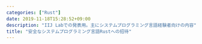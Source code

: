 ```yaml
---
categories: ["Rust"]
date: 2019-11-18T15:28:52+09:00
description: "IIJ Labでの発表用。主にシステムプログラミング言語経験者向けの内容"
title: "安全なシステムプログラミング言語Rustへの招待"
---
```

<section data-markdown
    data-separator="\n===\n"
    data-vertical="\n---\n"
    data-notes="^Note:">
<script type="text/template">
# 安全なシステムプログラミング言語Rustへの招待
----------------------
[IIJ Labセミナー](https://iijlab-seminars.connpass.com/event/152079/)

<!-- .slide: class="center" -->
===
# About Me
---------
![κeenのアイコン](/images/kappa.png) <!-- .element: style="position:absolute;right:0;z-index:-1" width="20%" -->

 * κeen
 * [@blackenedgold](https://twitter.com/blackenedgold)
 * Github: [KeenS](https://github.com/KeenS)
 * GitLab: [blackenedgold](https://gitlab.com/blackenedgold)
 * [Idein Inc.](https://idein.jp/)のエンジニア
  + 2年半くらい仕事でRustを書いている
 * Lisp, ML, Rust, Shell Scriptあたりを書きます
 * [実践Rust入門](https://gihyo.jp/book/2019/978-4-297-10559-4)の共著者

===
# Rustって言語があるよ
---------------------

* システムプログラミング言語
* 2015年に1.0.0がリリース
 + リリース前に破壊的変更しまくったので1.0以降はかなり安定してる
 + 0.x時代はもちろんのこと、1.0-alphaのあとに1.0-alpha2が出たりもした
* 6週間毎にコンパイラのリリースで、今は1.39.0
* C++03, C++11 みたいなノリでRust 2015とRust 2018の2つの仕様がある
  + コンパイラはずっと両方サポート

===

# 事例
------

* [firecracker](https://github.com/firecracker-microvm/firecracker): AWS Lambdaのセキュアコンテナ
* [Magick Pocket](https://www.wired.com/2016/03/epic-story-dropboxs-exodus-amazon-cloud-empire/): DropBoxのストレージマネージャ。
* [Server](https://servo.org/): Mozillaの新ブラウザエンジンの実験プロジェクト。一部の成果がFirefoxに反映されている。
* [Redox](https://redox-os.org/): OS
* [TiKV](https://github.com/tikv/tikv): KVS


===
# システムプログラミング言語っぽさ
-------------------------------

* ランタイムレス
  + でもメモリは自動管理
* Cと相互に連携できる
  + C FFIだけでなくCからRustも呼べる
* それっぽいプロジェクトもいくつか
  + [libpnet](https://github.com/libpnet/libpnet): 生パケット扱うライブラリ
  + [awesome-embedded-rust](https://github.com/rust-embedded/awesome-embedded-rust): 組み込み系のキュレーション
  + [tokio](https://tokio.rs/): 非同期イベントループのライブラリ

===
# メモリ配置
------------

この構造体のサイズは？

[run](https://play.rust-lang.org/?version=stable&mode=debug&edition=2018&gist=fd32ac47011842c8f12c0fc1425131c1)


```rust
use std::mem;

struct Hoge {
    c1: u8,
    i2: u32,
    c2: u8,
}

println!("{}", mem::size_of::<Hoge>());
```


===
# メモリ配置
------------

デフォルトでサイズが最小になるように詰める

```console
+----+----+----+---------+
| c1 | c1 |\\\\|   i2    |
+----+----+----+---------+
```

===
# メモリ配置
------------

この構造体のサイズは？

[run](https://play.rust-lang.org/?version=stable&mode=debug&edition=2018&gist=d4290de0065ba2951a486676fafe2ecf)

```rust
use std::mem;

#[repr(C)]
struct Hoge {
    c1: u8,
    i2: u32,
    c2: u8,
}

println!("{}", mem::size_of::<Hoge>());
```


===
# メモリ配置
------------

`repr(C)` をつけると見慣れたメモリ配置になる

```console
+----+----+---------+----+----+
| c1 |\\\\|   i2    | c1 |\\\\|
+----+----+---------+----+----+
```

===

<blockquote class="twitter-tweet" data-conversation="none" data-dnt="true"><p lang="ja" dir="ltr">構造体をそのままchar*にキャストしてsocketに突っ込むことで通信ができるという幻想こそがC支持者の心の拠り所なわけで、その間違った考えにのっとるなら48bit整数とかが欲しくなるのはそこまで不自然な話ではないと思う。</p>&mdash; 7594591200220899443 (@shyouhei) <a href="https://twitter.com/shyouhei/status/1174519106864697344?ref_src=twsrc%5Etfw">September 19, 2019</a></blockquote>

===

# 普通のRust
------------

* 便利なイテレータ
* 素数最初の25個を列挙

[run](https://is.gd/Hh0H42)
[asm](https://godbolt.org/z/JC-DRx)


```rust
fn main() {
    (2..)
        .filter(|&n| (2..n).all(|i| n % i != 0))
        .take(25)
        .for_each(|n| println!("{}", n))
}
```


===
# 普通のRust
------------

* トレイト便利
  + C++のconcept相当らしい
* ポリモーフィズムは大抵トレイト経由で実現
  + 静的ディスパッチ
  + 演算子のオーバーローオ
  + 動的ディスパッチ
* メタプログラミングでいくつかのトレイトは自動で実装できる

===
# 普通のRust
------------
トレイト

[run](https://play.rust-lang.org/?version=stable&mode=debug&edition=2015&gist=e9ba56aa24da63eed8eb3787f2b10ac5)

```rust
// `derive(トレイト)` アトリビュートをつけると
// 自動でトレイトを実装してくれる
#[derive(Debug, Clone, PartialEq, Eq)]
struct Cartesian(f64, f64);
#[derive(Debug, Clone, PartialEq, Eq)]
struct Polar(f64, 664);

// トレイトを定義
trait ToCartesian {
    fn to_cartesian(self) -> Cartesian;
}

それぞれの型に実装
impl ToCartesian for Cartesian {
    fn to_cartesian(self) -> Cartesian {
        self
    }
}

impl ToCartesian for Polar {
    fn to_cartesian(self) -> Cartesian {
        Cartesian(self.0 * self.1.cos(), self.0 * self.sin)
    }
}

// ToCartesianを実装している型のみ渡せる
fn print_point<P: ToCartesian>(p: P) {
    let p = p.to_cartesian();
    println!("({}, {})", p.0, p.1);
}

fn main() {
    let p = Polar(1.0, 0);
    // Debugをderiveしたので印字できる
    println!("{:?}", p);
    // PartialEqをderiveしたので比較できる
    p == p;
    // ToCartesianを実装したので `print_point` に渡せる
    print_point(p)
}
```


===
# 普通のRust
------------

* 割と型検査で事前に不正なコードを弾く
* テンプレートと違ってジェネリクス定義時点で型が合ってないとコンパイルできない
  + 以下のコードはこれを書いた時点でコンパイルエラー

```
fn print_point<P>(p: P) {
    let p = p.to_cartesian();
    println!("({}, {})", p.0, p.1);
}
```


===
# 普通のRust
------------

* 便利な `enum` (代数的データ型)
* [`Ordering`](https://doc.rust-lang.org/std/cmp/enum.Ordering.html) も便利
* `impl` ブロックでデータ型にメソッドを生やせる


[run](https://is.gd/Cpgdpo)


```rust
enum Color {
    Red,
    Black,
}

enum Tree<T> {
    Leaf,
    Node {
        color: Color,
        l: Box<Tree<T>>,
        v: T,
        r: Box<Tree<T>>,
    },
}

use std::cmp::Ordering;

impl<T: Ord> Tree<T> {
    fn is_member(&self, t: &T) -> bool {
        use Tree::*;
        match self {
            Leaf => false,
            Node { l, v, r, .. } => match t.cmp(v) {
                Ordering::Less => l.is_member(t),
                Ordering::Equal => true,
                Ordering::Greater => r.is_member(t),
            },
        }
    }
}
```


===
# 普通のRust
------------

* [`Result`](https://doc.rust-lang.org/std/result/enum.Result.html) 型とパターンマッチはエラーハンドリングに便利
  + Rustに例外はない。
* 「例外が上がる」という概念ではなくてデータ型という第一級の値で表現することで扱いやすさが向上
  + メソッドを生やしたりできる


```
use std::io::{self, Write};
use std::fs::File;

fn write_string(filename: &str, content: &str) -> io::Result<()> {
    let mut file = match File::create(filename) {
        Ok(file) => file,
        Err(e) => {
            eprintln!("an error occured when opening file: {}", e);
            return
        }
    };
    match file.write_all(&content.as_bytes())? {
        Ok(file) => (),
        Err(e) => {
            eprintln!("an error occured when writing to file: {}", e);
            return
        }
    }
    Ok(())
}
```

===
# 普通のRust
------------

* 早期リターンする記法もある
  * `Result` (または`Option`) 型に `?` 演算子でエラーなら関数から返る

```
use std::io::{self, Write};
use std::fs::File;

fn write_string(filename: &str, content: &str) -> io::Result<()> {
    let mut file = File::create(filename)?;
    file.write_all(&content.as_bytes())?;
    Ok(())
}
```


===
# 普通のRust
------------

* UNIX APIの便利ラッパー
* パターンマッチに便利な仕組み

```rust
use nix::unistd::{fork, ForkResult};

fn main() {
    match fork() {
       Ok(ForkResult::Parent { child, .. }) => {
           println!("Continuing execution in parent process, new child has pid: {}", child);
       }
       Ok(ForkResult::Child) => println!("I'm a new child process"),
       Err(_) => println!("Fork failed"),
    }
}
```

===
# 普通のRust
------------

* Cargo
  + 便利なビルドツール/パッケージマネージャ
  + プラグインの仕組みもある
  + 今回は `cargo-edit` を使ってる (`cargo install cargo-edit` で入る)

```console
$ cargo new fork-example
$ cargo add nix
$ cd fork_example
$ edit src/main.rs
$ cargo run
```

===
# Why Rust (over C/C++)?
------------------------

* 安全
  + セキュリティ的な嬉しさ
  + 開発面での余計なデバッグの不要
* 生産性が高い
  + 便利な機能があることと低レイヤが扱えることは両立する
  + 例えば最近入った `async` / `await` はOSがなくても動く
* Cargo(ビルドツール) + crates.io(パッケージレジストリ)が便利
* 活発なコミュニティ

===
# 速度と機能の話
--------------

* [Why is Rust slightly slower than C?](https://github.com/ixy-languages/ixy-languages/blob/master/Rust-vs-C-performance.md)
  + ネットワークドライバを各言語で実装してみる実験
* RustはCより少しだけ遅い。でもIPCはRustの方が断然いい。
* → CはCPUを使ってる気になってるけど使いきれてないのでは？
* → CPUも進化してるんだから言語も進化しましょう

===
# Rustの安全性について
-----------------------------
安全 ≒ 未定義動作を踏まない

* NULL Pointerはない。
  + 令和にもなってセグフォのデバッグはしたくない
* use after freeができない
* 配列の範囲外アクセスが検査される
* データ競合(data race)が起きない
  + ≒ 多数のスレッドから1つのデータに同時にアクセスできない
* 競合状態(race condition) は防げないので注意
  + デッドロックとか

===
# 範囲外アクセス
----------------

* (他の安全性とは違って)範囲外アクセスは実行時に検査される
  + 範囲外アクセスを静的に弾くのはかなり難しいことが知られている


```rust
let v = vec![1, 2, 3];
// コンパイルは通るけど実行時にパニック
v[3]
```

```console
thread 'main' panicked at 'index out of bounds: the len is 3 but the index is 3', /rustc/4560ea788cb760f0a34127156c78e2552949f734/src/libcore/slice/mod.rs:2717:10
note: run with `RUST_BACKTRACE=1` environment variable to display a backtrace.
```

===
# 範囲外アクセス
----------------

* ただし固定長配列に定数でアクセスする場合はコンパイルエラーにしてくれる

```rust
let v = [1, 2, 3];
// コンパイルエラー
v[3]
```

```console
error: index out of bounds: the len is 3 but the index is 3
 --&gt; src/main.rs:5:1
  |
5 | v[3];
  | ^^^^
  |
  = note: `#[deny(const_err)]` on by default
```


===
# 所有権
--------

* 値にはライフタイムがある

```rust

{
  let data = Data::new();
  // `data` のライフタイムはこのスコープ
} // ← ここで `data` がfreeされる
// ここでは `data` にアクセスできない
```

===
# 所有権
--------

* 所有権は移動する

```rust

let data = Data::new();
// ここで `data` の所有権が `tmp` に移る
let tmp = data;
// 以降 `data` にアクセスするとコンパイルエラー
// tmpが死ぬと `data` はfreeされる
```

===
# 所有権
--------

* 関数に渡しても移動する

```rust
fn take_data(_: Data) {}


let data = Data::new();

take_data(data);

// 以降 `data` にアクセスするとコンパイルエラー
// take_data(data);
```

===
# 所有権
--------

* 関数に渡しても移動する
* …えっ

===
# 借用
--------

* データを一時的に「貸す」こともできる
* `&` で参照を取ると貸すことになる

```rust
fn borrow_data(_: &Data) {}

let data = Data::new();

// 貸す
borrow_data(&data);

// 返してもらったらまた使える
borrow_data(&data);
```

===
# 借用
--------

* `&` で参照を取ると貸すことになる
* 参照はポインタの意味もあるけど普段はあんまりポインタとしては意識してない
  + カジュアルに構造体の値渡しをする
  + 「借用するかどうか」で使い分ける
  + 所有するポインタ (`Box`) もあるけどたまにしか使わない

===
# 借用とライフタイム
-------------------

* 借りたデータを元のデータより長く生かせない
  + 要するにdangling pointer禁止
* 長く生かそうとするとコンパイルエラー


```rust
// このコードはコンパイルエラー
fn new_data() -> &Data {
    let data = Data::new();
    &data
    // data はここで死ぬので関数から返せない
}
```

===
# 借用と変更
-------------------

* 以下の関数の返り値は？

```C
int
func(int *a, int *b)
{
  *a = 0;
  *b = 1;
  return *a;
}
```


===
# 借用と変更
-------------------

* 以下の関数の返り値は？
  + `&mut` は可変ら参照を表わす
  + Cでいう普通の `&`

```rust
fn func(a: &mut i32, b: &mut i32) -> i32 {
    *a = 0;
    *b = 1;
    *a
}
```

===
# 借用と変更
-------------------

* Rustでは1つの変数の可変な参照を複数作れない
  + 以下はコンパイルエラー
  ```
  let mut a = 1;
  func(&mut a, &mut a)
  ```
  + Rustの `memcpy` は簡単になる
* RustはPointer Aliasの制約が強い
  + → 挙動が分かりやすい
  + → コンパイラが最適化しやすい
* 不変な借用があるときに可変な参照も作れない
  + 要するにコンパイル時 Read-Write Lock

===
# 借用と変更
-------------------

* 不変な借用があるときに可変な参照も作れない

[run](https://play.rust-lang.org/?version=stable&mode=debug&edition=2015&gist=2d2d3e2fbb67247147ef1cbde75fcbbc)


```rust
let v = vec![1, 2, 3];
for e in &v {
    v.push(*e);
}
```

```console
error[E0596]: cannot borrow `v` as mutable, as it is not declared as mutable
 --&gt; src/main.rs:4:9
  |
2 |     let v = vec![1, 2, 3];
  |         - help: consider changing this to be mutable: `mut v`
3 |     for e in &v {
4 |         v.push(*e);
  |         ^ cannot borrow as mutable
```


===
# Nullableな値
---------------

* 全てのポインタがNullableなのは酷いけどNullがないのも不便な気がする
  + findして結果がなかったらNullを返したい
* ポインタとは関係なくNullableであることを表わすデータ型を用意して解決
  + `i32` とかもnullableにできる
  + メソッドを生やせる
* [Option](https://doc.rust-lang.org/std/option/enum.Option.html)
* `Option<Pointer>` は最適化でただのポインタになる

```rust
pub enum Option<T> {
  None,
  Some(T),
}
```


===
# 所有権の例外
--------------

* `i32` とか小さい型をいちいち貸し借りしたくない
  - 湯水のごとくじゃぶじゃぶ使いたい
* そういう型は無制限に使える仕組みがある
* [`Copy`](https://doc.rust-lang.org/std/marker/trait.Copy.html)トレイトを実装した型は勝手にコピーしてくれる
  + よくRustで所有権を試そうとしてる人がはまりがち

```rust
fn take_i32(_: i32) {}
let a = 1;
take_i32(a);
// 何度でも呼べる
take_i32(a);
take_i32(a);
```


===
# 所有権とか
---------------------------

* 正直スライドだけでは伝えきれない
* 理解しようとすると[公式ドキュメント](https://doc.rust-jp.rs/book/second-edition/ch04-00-understanding-ownership.html)を読むのがよい
  + あとは手を動かさないと分からない。
* 雑にまとめると
  + データには所有者がいる
  + ポインタは実体があると保証できる範囲でしか作れない
    - NULL poinerやdangling pointerは存在しない
  + Writeは排他

===
# 所有権とか
---------------------------

* 結構アプリケーションの設計に関わってくる
  + 雑な設計だとすぐに破綻する
  + それゆえ難しいといわれがち
* 所有者を意識すると綺麗になりがち
  + 長寿のデータ型に持たせる
    - `App` とか `Config` とか
  + データ構造は所有者になりがち
    - `HashMap` とか
  + 処理のフローを考えると余計なコピーを省ける
    - HTTPの場合は `Request` の生存期間で十分だったり

===
# 所有権小話1
-------------

* `HashMap` はデータを所有するので `get` / `get_mut` だとデータを借りることしかできない
  + 取り出したいのが不変の参照か可変の参照かでメソッドが分かれてるのが普通
* データを取り出したいときは `remove` を使う

[run](https://play.rust-lang.org/?version=stable&mode=debug&edition=2018&gist=c633e1e2a6935a12238795f68c22b156)


```rust
use std::collections::HashMap;
let mut map = vec![
    (1, "one".to_string()),
    (2, "two".into()),
    (3, "three".into()),
]
.into_iter()
.collect::<HashMap<_, _>>();

match map.remove(&3) {
    None => println!("no data"),
    Some(data) => println!("got data: {}", data),
}
```


===
# 所有権小話2
-------------

* Rustにリソースを開放するAPIはない
  + `File` の `open` はあるけど `close` はない
  + `Lock` の `lock` はあるけど `free` はない
* RAIIで管理されるのでデータの `free` のときに一緒に開放される

[run](https://is.gd/KKm9Vb)

```run
use std::io::{self, Write};
use std::fs::File;

fn write_string(filename: &str, content: &str) -> io::Result<()> {
    // Fileをwriteモードでopen
    let mut file = File::create(filename)?;
    file.write_all(&content.as_bytes())?;
    Ok(())
    // fileがスコープを抜けるときに自動でcloseされる
}
```


===
# Rustの進歩
------------

* Rustは問題がある「かもしれない」コードを弾く
  + 不思議な力で安全になる訳ではなくて、養成ギプス的にユーザに安全なコードを書かせる
* 安全にはなるが窮屈
  + 極端な話、全てのコードを弾けば実行時エラーは出ない
* Rustの進歩でコンパイルが通る範囲もちょっとづつ広がっている

===
# Rustの進歩
------------

* 昔は以下のコードがコンパイルできなかった
  - 昔 = 1年前
* 最近は制御フローまで見て問題なければコンパイルを通す

[run](https://is.gd/ALWpec)


```rust
use std::collections::HashMap;
fn insert_or_update(map: &mut HashMap<i32, i32>, key: i32, value: i32)  {
    // get_mutで可変の参照
    match map.get_mut(&key) {
        Some(v) => *v = value,
        None => {
          // その参照が生きている間に更新
          map.insert(key, value);
        },
    }
}
```


===
# 所有権をopt out
----------------

* 所有権は便利だけどそれだと書けないデータ構造が発生する
  + グラフとか
* そういう場合に実行時に所有権/ミュータビリティ検査をするAPIがある
  + [`Rc`](https://doc.rust-lang.org/std/rc/struct.Rc.html) (参照カウント) … 複数人でデータを共有できる [doc](https://doc.rust-jp.rs/book/second-edition/ch15-04-rc.html)
  + [`RefCell`](https://doc.rust-lang.org/std/cell/struct.RefCell.html) … 実行時に借用検査をする [doc](https://doc.rust-jp.rs/book/second-edition/ch15-05-interior-mutability.html)

===
# 所有権をopt out
----------------

* Rustだけど「何でもあり」にできてしまう例

[run](https://play.rust-lang.org/?version=stable&mode=debug&edition=2015&gist=f7b7e132be264a3de565669565c4e454)

```rust
use std::rc::Rc;
use std::cell::RefCell;

let data = Rc::new(RefCell::new(1));
let data2 = data.clone();

// data2を変更。 data2はイミュータブルだが
// `RefCell` なので変更できる
*data2.borrow_mut() = 2;

// `Rc` なのでdata2の変更がdataにも反映される
assert_eq!(*data.borrow(), 2);
```


===
# 並列
-------

* Rustはスレッドセーフでないプログラムをマルチスレッドで使うとエラーにする
* 例えば `Rc` はスレッドアンセーフ(裏でcountの変更があるため)

[run](https://play.rust-lang.org/?version=stable&mode=debug&edition=2015&gist=9198d0f301cc24e503992ed9b127ef59)

```rust
use std::rc::Rc;
use std::thread;
use std::cell::RefCell;

let data = Rc::new(RefCell::new(1));
let data2 = data.clone();
let handle = thread::spawn(move || {
    *data2.borrow_mut() = 2;
});
handle.join().unwrap();

assert_eq!(*data.borrow(), 2);
```

```console
   --&gt; src/main.rs:9:14
    |
9   | let handle = thread::spawn(|| {
    |              ^^^^^^^^^^^^^ `std::rc::Rc<std::cell::RefCell<i32>>` cannot be shared between threads safely
    |
    = help: the trait `std::marker::Sync` is not implemented for `std::rc::Rc<std::cell::RefCell<i32>>`
    = note: required because of the requirements on the impl of `std::marker::Send` for `&std::rc::Rc<std::cell::RefCell<i32>>`
    = note: required because it appears within the type `[closure@src/main.rs:9:28: 14:2 data2:&std::rc::Rc<std::cell::RefCell<i32>>]`
```


===
# 並列
-------

* スレッドセーフなAPIにしたり `Mutex` を使ったりするとコンパイルが通る
  + `Arc` = Atomic Reference Count
  + `Mutex` = mutual exclution、要はロック

[run](https://play.rust-lang.org/?version=stable&mode=debug&edition=2015&gist=13757c7015d10f5954a4978baa8d17e5)

```rust
use std::sync::{Arc, Mutex};
use std::thread;

let data = Arc::new(Mutex::new(1));
let data2 = data.clone();
let handle = thread::spawn(move || {
    *data2.lock().unwrap() = 2;
});
handle.join().unwrap();

assert_eq!(*data.lock().unwrap(), 2);
```


===
# 並列の安全性の舞台裏
----------------------

* トレイトで制御している
* `thread::spawn` に渡せるのは `Send` トレイトを実装した型のみ。
* `Rc` や `RefCell` は `Send` トレイトを実装していない
* → `Rc` や `RefCell` を渡そうとするとコンパイルエラーになる
* ドキュメントを読まなくてもスレッドセーフか分かるの素敵

===
# 安全性を捨てるとき
-------------------

* Rustを使ってても安全性を捨てないといけないケースがある
  + Cと連携するとき
    + Rustから見たらCはデフォルトで危険
  + データ構造を実装するとき
    + ハッシュテーブルみたいに未初期化かもしれないメモリを扱うとき
* そういうときのエスケープハッチがある
  + その名も `unsafe`
* `unsafe` な部分とsafeな部分を区別する仕組みがある

===
# 安全性を捨ててみる
-------------------

* `unsafe` で囲むとやりたい放題できる

[run](https://play.rust-lang.org/?version=stable&mode=debug&edition=2015&gist=6a04ca87dc616a2dfece0aae00e9e981)


```rust
use std::ffi::c_void;
use std::ptr::null_mut;

extern "C" {
  // FFIの関数のプロトタイプ宣言
  // 参照とは別のマジのポインタ型
  fn free(p: *mut c_void);
}

fn main() {
  // unsafeで囲むとやりたい放題
  unsafe {
    // ヌルポが作れる！！
    let p: *mut i32 = null_mut::<i32>();
    // ヌルポに書き込める！！
    *p = 1;
    // freeできる！！
    free(p.cast());
    // use after freeできる！！
    println!("{}", *p);
  }
}
```


===
# `unsafe` の仕組み
-------------------

* Rustはいくつかの操作や関数を `unsafe` とみなす
  + 関数は自分で `unsafe` とマークできる
* `unsafe` な操作は `unsafe` の内側でしかできないようになっている
  + `unsafe` の境界の安全性はユーザが保証する

[run](https://play.rust-lang.org/?version=stable&mode=debug&edition=2015&gist=3e1c98392da16fea45ed23e0d945ff72)

```rust
use std::ptr::null_mut;

fn main() {
    // ヌルポインタを作るだけならsafe
    let p: *mut i32 = null_mut::<i32>();
    // ポインタに触るのはunsafe
    *p = 1;
}
```

```console
error[E0133]: dereference of raw pointer is unsafe and requires unsafe function or block
 --&gt; src/main.rs:7:5
  |
7 |     *p = 1;
  |     ^^^^^^ dereference of raw pointer
  |
  = note: raw pointers may be NULL, dangling or unaligned; they can violate aliasing rules and cause data races: all of these are undefined behavior

```


===
# `unsafe` の使いどころ
----------------------

* 基本は使わない。
* どう頑張っても `unsafe` を使わないと実装できないものは仕方なく使う
  + データ構造の実装に多い
  + 標準ライブラリの [`Vec`](https://doc.rust-lang.org/beta/src/alloc/raw_vec.rs.html#315-359) とか
* めちゃくちゃ速度が重要で、 `unsafe` を使うとすごく高速化できる場合にはトレードオフを考えて使う
  + スライスの境界外アクセスを無視して行なう [`get_unchecked`](https://doc.rust-lang.org/beta/std/primitive.slice.html#method.get_unchecked)とか
* C FFIのラッパを書くときはまあ、仕方ない
  + でも最小限に

===
# 活発なコミュニティ
-------------------

* 「技術的投資」というならその資産のグロースも考えよう
* stack overflowの[最も愛されている言語](https://insights.stackoverflow.com/survey/2019#most-loved-dreaded-and-wanted)
  + 2016年から4年連続1位
* [Microsoft](https://msrc-blog.microsoft.com/2019/11/07/using-rust-in-windows/)も導入に乗り気
* パッケージのセントラルレポジトリ([crates.io](https://crates.io))がある
  + 30,000+ クレート
  + 参考: rubygemsは150,000+ gems

===
# コミュニティ中心
-------------------

* コミュニティベースの開発
  + 「Mozillaの言語」ではない。
  + Mozilaが初期から支援しているだけ。今は[AWS](https://www.atmarkit.co.jp/ait/articles/1910/17/news088.html)とかもサポート。
* 開発はチームによる。チームの会議もDiscordなどで公開
  + やさしい終身の独裁者的な人はいない
* コミュニティから意見を吸い上げる→開発チームがロードマップを出すのサイクル
  + [サーベイ](https://blog.rust-lang.org/2018/11/27/Rust-survey-2018.html) とか [#rust2020](https://blog.rust-lang.org/2019/10/29/A-call-for-blogs-2020.html)
  + 機能追加の提案も [GitHub](https://github.com/rust-lang/rfcs) から誰でもできる

===
# まとめ
--------

* Rustは安全なシステムプログラミング言語だよ
  + 安全とはUBが起きないことだよ
* 普通にプログラミング言語としても便利だよ
* コミュニティに勢いがあるよ
* お試しとしても新天地としても良い言語なんじゃないでしょうか


</script>
</section>
